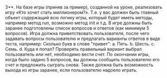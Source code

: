 3**. На базе игры (приняв за пример), созданной на уроке, реализовать игру «Кто хочет стать
миллионером?».
Т.е. у вас должен быть главный объект содержащий всю логику игры, который будет иметь методы,
например
метод run, возможно метод init и т.д.
В игре должны быть заранее подготовлены список вопросов и ответов (как минимум 5 вопросов).
Игра должна приветствовать пользователя, после чего задавать вопросы пользователю и предлагать
варианты
ответов в виде теста, например:
Сколько букв в слове "привет":
a. Пять.
b. Шесть.
c. Семь.
d. Куда я попал?
Проверять правильный вариант выбрал пользователь или нет, необходимо вести счет.
По окончании игры, когда было задано 5 вопросов, вы должны сообщить пользователю его счет и
предложить
сыграть снова.
Также должна быть возможность выхода из игры заранее, если пользователю надоело играть.